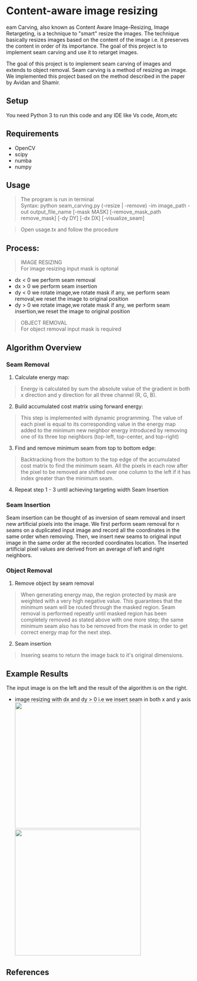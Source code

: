 
# Content-aware image resizing

eam Carving, also known as Content Aware Image-Resizing, Image Retargeting, is a technique to "smart" resize the images. The technique basically resizes images based on the content of the image i.e. it preserves the content in order of its importance. The goal of this project is to implement seam carving and use it to retarget images.
    
The goal of this project is to implement seam carving of images and extends to object removal. Seam carving is a method of resizing an image. We implemented this project based on the method described in the paper by Avidan and Shamir.

## Setup    

You need Python 3 to run this code and any IDE like Vs code, Atom,etc   

## Requirements

- OpenCV
- scipy
- numba
- numpy

## Usage

> The program is run in terminal   
Syntax: python seam_carving.py (-resize | -remove) -im image_path -out output_file_name [-mask MASK] [-remove_mask_path remove_mask] [-dy DY] [-dx DX] [-visualize_seam]

> Open usage.tx and follow the procedure

## Process:

> IMAGE RESIZING   
For image resizing input mask is optonal
- dx < 0 we perform seam removal
- dx > 0 we perform seam insertion
- dy < 0 we rotate image,we rotate mask if any, we perform seam removal,we reset the image to original position
- dy > 0 we rotate image,we rotate mask if any, we perform seam insertion,we reset the image to original position

> OBJECT REMOVAL   
For object removal input mask is required

## Algorithm Overview

### Seam Removal

1. Calculate energy map:
> Energy is calculated by sum the absolute value of the gradient in both x direction and y direction for all three channel (R, G, B).
2. Build accumulated cost matrix using forward energy:
> This step is implemented with dynamic programming. The value of each pixel is equal to its corresponding value in the energy map added to the minimum new neighbor energy introduced by removing one of its three top neighbors (top-left, top-center, and top-right)
3. Find and remove minimum seam from top to bottom edge:
> Backtracking from the bottom to the top edge of the accumulated cost matrix to find the minimum seam. All the pixels in each row after the pixel to be removed are shifted over one column to the left if it has index greater than the minimum seam.
4. Repeat step 1 - 3 until achieving targeting width
Seam Insertion

### Seam Insertion

Seam insertion can be thought of as inversion of seam removal and insert new artificial pixels into the image. We first perform seam removal for n seams on a duplicated input image and record all the coordinates in the same order when removing. Then, we insert new seams to original input image in the same order at the recorded coordinates location. The inserted artificial pixel values are derived from an average of left and right neighbors.


### Object Removal

1. Remove object by seam removal

> When generating energy map, the region protected by mask are weighted with a very high negative value. This guarantees that the minimum seam will be routed through the masked region. Seam removal is performed repeatly until masked region has been completely removed as stated above with one more step; the same minimum seam also has to be removed from the mask in order to get correct energy map for the next step.
2. Seam insertion
> Insering seams to return the image back to it's original dimensions.

## Example Results

The input image is on the left and the result of the algorithm is on the right.
- image resizing with dx and dy > 0 i.e we insert seam in both x and y axis
<img src="" height="342"> <img src="" height="342">

## References